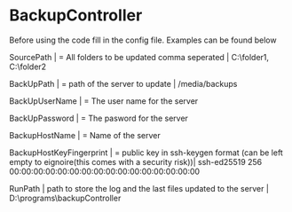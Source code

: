 # BackupController

Before using the code fill in the config file.
Examples can be found below

SourcePath | = All folders to be updated comma seperated | C:\folder1, C:\folder2

BackUpPath | = path of the server to update | /media/backups

BackUpUserName | = The user name for the server

BackUpPassword | = The pasword for the server

BackupHostName | = Name of the server  

BackupHostKeyFingerprint | =  public key in ssh-keygen format (can be left empty to eignoire(this comes with a security risk))| 
	ssh-ed25519 256 00:00:00:00:00:00:00:00:00:00:00:00:00:00:00:00

RunPath | path to store the log and the last files updated to the server | D:\programs\backupController

